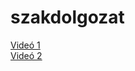 # szakdolgozat
[Videó 1](https://github.com/kupeczlevente/szakdolgozat/raw/main/31ea744e-8fe9-4337-8cfc-b88448637631.mp4)<br>
[Videó 2](https://github.com/kupeczlevente/szakdolgozat/blob/main/2cecd099-be79-4c4b-b43a-0ff603cd1de7.mp4)
